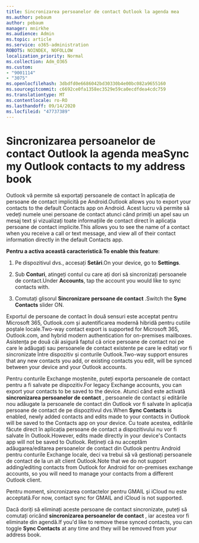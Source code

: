 ```yaml
---
title: Sincronizarea persoanelor de contact Outlook la agenda mea
ms.author: pebaum
author: pebaum
manager: mnirkhe
ms.audience: Admin
ms.topic: article
ms.service: o365-administration
ROBOTS: NOINDEX, NOFOLLOW
localization_priority: Normal
ms.collection: Adm_O365
ms.custom:
- "9001114"
- "3075"
ms.openlocfilehash: 3dbdfd0e6686042bd30330b4e00bc082a9655160
ms.sourcegitcommit: c6692ce0fa1358ec3529e59ca0ecdfdea4cdc759
ms.translationtype: MT
ms.contentlocale: ro-RO
ms.lasthandoff: 09/14/2020
ms.locfileid: "47737389"
---
```

# <a name="sync-my-outlook-contacts-to-my-address-book"></a><span data-ttu-id="bfcda-102">Sincronizarea persoanelor de contact Outlook la agenda mea</span><span class="sxs-lookup"><span data-stu-id="bfcda-102">Sync my Outlook contacts to my address book</span></span>

<span data-ttu-id="bfcda-103">Outlook vă permite să exportați persoanele de contact în aplicația de persoane de contact implicită pe Android.</span><span class="sxs-lookup"><span data-stu-id="bfcda-103">Outlook allows you to export your contacts to the default Contacts app on Android.</span></span> <span data-ttu-id="bfcda-104">Acest lucru vă permite să vedeți numele unei persoane de contact atunci când primiți un apel sau un mesaj text și vizualizați toate informațiile de contact direct în aplicația persoane de contact implicite.</span><span class="sxs-lookup"><span data-stu-id="bfcda-104">This allows you to see the name of a contact when you receive a call or text message, and view all of their contact information directly in the default Contacts app.</span></span>
 
<span data-ttu-id="bfcda-105">**Pentru a activa această caracteristică**:</span><span class="sxs-lookup"><span data-stu-id="bfcda-105">**To enable this feature**:</span></span>
 
1. <span data-ttu-id="bfcda-106">Pe dispozitivul dvs., accesați **Setări**.</span><span class="sxs-lookup"><span data-stu-id="bfcda-106">On your device, go to **Settings**.</span></span>

2. <span data-ttu-id="bfcda-107">Sub **Conturi**, atingeți contul cu care ați dori să sincronizați persoanele de contact.</span><span class="sxs-lookup"><span data-stu-id="bfcda-107">Under **Accounts**, tap the account you would like to sync contacts with.</span></span>

3. <span data-ttu-id="bfcda-108">Comutați glisorul **Sincronizare persoane de contact** .</span><span class="sxs-lookup"><span data-stu-id="bfcda-108">Switch the **Sync Contacts** slider ON.</span></span>
 
<span data-ttu-id="bfcda-109">Exportul de persoane de contact în două sensuri este acceptat pentru Microsoft 365, Outlook.com și autentificarea modernă hibridă pentru cutiile poștale locale.</span><span class="sxs-lookup"><span data-stu-id="bfcda-109">Two-way contact export is supported for Microsoft 365, Outlook.com, and hybrid modern authentication for on-premises mailboxes.</span></span> <span data-ttu-id="bfcda-110">Asistența pe două căi asigură faptul că orice persoane de contact noi pe care le adăugați sau persoanele de contact existente pe care le editați vor fi sincronizate între dispozitiv și conturile Outlook.</span><span class="sxs-lookup"><span data-stu-id="bfcda-110">Two-way support ensures that any new contacts you add, or existing contacts you edit, will be synced between your device and your Outlook accounts.</span></span>
 
<span data-ttu-id="bfcda-111">Pentru conturile Exchange moștenite, puteți exporta persoanele de contact pentru a fi salvate pe dispozitiv.</span><span class="sxs-lookup"><span data-stu-id="bfcda-111">For legacy Exchange accounts, you can export your contacts to be saved to the device.</span></span> <span data-ttu-id="bfcda-112">Atunci când este activată **sincronizarea persoanelor de contact** , persoanele de contact și editările nou adăugate la persoanele de contact din Outlook vor fi salvate în aplicația persoane de contact de pe dispozitivul dvs.</span><span class="sxs-lookup"><span data-stu-id="bfcda-112">When **Sync Contacts** is enabled, newly added contacts and edits made to your contacts in Outlook will be saved to the Contacts app on your device.</span></span> <span data-ttu-id="bfcda-113">Cu toate acestea, editările făcute direct în aplicația persoane de contact a dispozitivului nu vor fi salvate în Outlook.</span><span class="sxs-lookup"><span data-stu-id="bfcda-113">However, edits made directly in your device's Contacts app will not be saved to Outlook.</span></span> <span data-ttu-id="bfcda-114">Rețineți că nu acceptăm adăugarea/editarea persoanelor de contact din Outlook pentru Android pentru conturile Exchange locale, deci va trebui să vă gestionați persoanele de contact de la un alt client Outlook.</span><span class="sxs-lookup"><span data-stu-id="bfcda-114">Note that we do not support adding/editing contacts from Outlook for Android for on-premises exchange accounts, so you will need to manage your contacts from a different Outlook client.</span></span>
 
<span data-ttu-id="bfcda-115">Pentru moment, sincronizarea contactelor pentru GMAIL și iCloud nu este acceptată.</span><span class="sxs-lookup"><span data-stu-id="bfcda-115">For now, contact sync for GMAIL and iCloud is not supported.</span></span>
 
<span data-ttu-id="bfcda-116">Dacă doriți să eliminați aceste persoane de contact sincronizate, puteți să comutați oricând **sincronizarea persoanelor de contact** , iar acestea vor fi eliminate din agendă.</span><span class="sxs-lookup"><span data-stu-id="bfcda-116">If you'd like to remove these synced contacts, you can toggle **Sync Contacts** at any time and they will be removed from your address book.</span></span>
